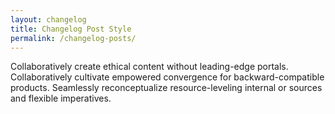 ```yaml
---
layout: changelog
title: Changelog Post Style
permalink: /changelog-posts/
---
```


Collaboratively create ethical content without leading-edge portals. Collaboratively cultivate empowered convergence for backward-compatible products. Seamlessly reconceptualize resource-leveling internal or sources and flexible imperatives.
